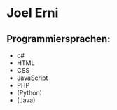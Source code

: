 <h1>Joel Erni</h1>
<h2>Programmiersprachen:</h2>
<ul>
  <li>c#</li>
  <li>HTML</li>
  <li>CSS</li>
  <li>JavaScript</li>
  <li>PHP</li>
  <li>(Python)</li>
  <li>(Java)</li>
 </ul>
